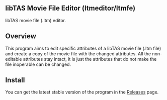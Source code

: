 ﻿## libTAS Movie File Editor (ltmeditor/ltmfe)
libTAS movie file (.ltm) editor.

## Overview
This program aims to edit specific attributes of a libTAS movie file (.ltm file) and create a copy of the movie file with the 
changed attributes. All the non-editable attributes stay intact, it is just the attributes that do not make the file inoperable 
can be changed.

## Install
You can get the latest stable version of the program in the [Releases](https://github.com/LukeSaward1/ltmeditor/releases) page.

